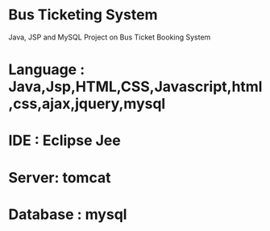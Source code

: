 # Bus Ticketing System
Java, JSP and MySQL Project on Bus Ticket Booking System

# Language : Java,Jsp,HTML,CSS,Javascript,html,css,ajax,jquery,mysql
# IDE : Eclipse Jee
# Server: tomcat
# Database : mysql


